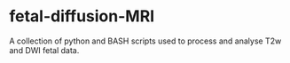 # fetal-diffusion-MRI
A collection of python and BASH scripts used to process and analyse T2w and DWI fetal data.
